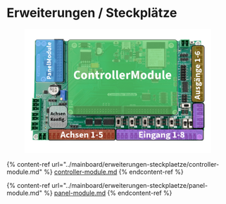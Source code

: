 # Erweiterungen / Steckplätze

<figure><img src="../../.gitbook/assets/ocs2-mini.png" alt=""><figcaption></figcaption></figure>

{% content-ref url="../mainboard/erweiterungen-steckplaetze/controller-module.md" %}
[controller-module.md](../mainboard/erweiterungen-steckplaetze/controller-module.md)
{% endcontent-ref %}

{% content-ref url="../mainboard/erweiterungen-steckplaetze/panel-module.md" %}
[panel-module.md](../mainboard/erweiterungen-steckplaetze/panel-module.md)
{% endcontent-ref %}
